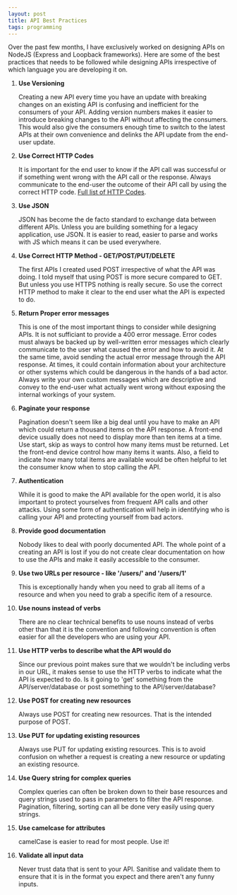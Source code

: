 ```yaml
---
layout: post
title: API Best Practices
tags: programming
---
```


Over the past few months, I have exclusively worked on designing APIs on NodeJS (Express and Loopback frameworks). Here are some of the best practices that needs to be followed while designing APIs irrespective of which language you are developing it on.

1. **Use Versioning**

    Creating a new API every time you have an update with breaking changes on an existing API is confusing and inefficient for the consumers of your API. Adding version numbers makes it easier to introduce breaking changes to the API without affecting the consumers. This would also give the consumers enough time to switch to the latest APIs at their own convenience and delinks the API update from the end-user update.

2. **Use Correct HTTP Codes**

    It is important for the end user to know if the API call was successful or if something went wrong with the API call or the response. Always communicate to the end-user the outcome of their API call by using the correct HTTP code. [Full list of HTTP Codes](https://en.wikipedia.org/wiki/List_of_HTTP_status_codes).

3. **Use JSON**

    JSON has become the de facto standard to exchange data between different APIs. Unless you are building something for a legacy application, use JSON. It is easier to read, easier to parse and works with JS which means it can be used everywhere.

4. **Use Correct HTTP Method - GET/POST/PUT/DELETE**

    The first APIs I created used POST irrespective of what the API was doing. I told myself that using POST is more secure compared to GET. But unless you use HTTPS nothing is really secure. So use the correct HTTP method to make it clear to the end user what the API is expected to do.

5. **Return Proper error messages**

    This is one of the most important things to consider while designing APIs. It is not sufficiant to provide a 400 error message. Error codes must always be backed up by well-written error messages which clearly communicate to the user what caused the error and how to avoid it. At the same time, avoid sending the actual error message through the API response. At times, it could contain information about your architecture or other systems which could be dangerous in the hands of a bad actor. Always write your own custom messages which are descriptive and convey to the end-user what actually went wrong without exposing the internal workings of your system. 

6. **Paginate your response**

    Pagination doesn't seem like a big deal until you have to make an API which could return a thousand items on the API response. A front-end device usually does not need to display more than ten items at a time. Use start, skip as ways to control how many items must be returned. Let the front-end device control how many items it wants. Also, a field to indicate how many total items are available would be often helpful to let the consumer know when to stop calling the API.

7. **Authentication**

    While it is good to make the API available for the open world, it is also important to protect yourselves from frequent API calls and other attacks. Using some form of authentication will help in identifying who is calling your API and protecting yourself from bad actors.

8. **Provide good documentation**

    Nobody likes to deal with poorly documented API. The whole point of a creating an API is lost if you do not create clear documentation on how to use the APIs and make it easily accessible to the consumer.

9. **Use two URLs per resource - like '/users/' and '/users/1'**

   This is exceptionally handy when you need to grab all items of a resource and when you need to grab a specific item of a resource.

10. **Use nouns instead of verbs**

    There are no clear technical benefits to use nouns instead of verbs other than that it is the convention and following convention is often easier for all the developers who are using your API.

11. **Use HTTP verbs to describe what the API would do**

    Since our previous point makes sure that we wouldn't be including verbs in our URL, it makes sense to use the HTTP verbs to indicate what the API is expected to do. Is it going to 'get' something from the API/server/database or post something to the API/server/database?

12. **Use POST for creating new resources**

    Always use POST for creating new resources. That is the intended purpose of POST.

13. **Use PUT for updating existing resources**

    Always use PUT for updating existing resources. This is to avoid confusion on whether a request is creating a new resource or updating an existing resource.

14. **Use Query string for complex queries**

    Complex queries can often be broken down to their base resources and query strings used to pass in parameters to filter the API response. Pagination, filtering, sorting can all be done very easily using query strings.

15. **Use camelcase for attributes**

    camelCase is easier to read for most people. Use it!

16. **Validate all input data**

    Never trust data that is sent to your API. Sanitise and validate them to ensure that it is in the format you expect and there aren't any funny inputs.
